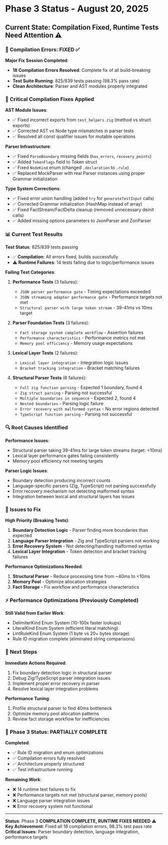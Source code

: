 # Phase 3 Status - August 20, 2025

## Current State: Compilation Fixed, Runtime Tests Need Attention ⚠️

### 🎯 **Compilation Errors: FIXED** ✅

**Major Fix Session Completed**:
- **18 Compilation Errors Resolved**: Complete fix of all build-breaking issues
- **Test Suite Running**: 825/839 tests passing (98.3% pass rate)
- **Clean Architecture**: Parser and AST modules properly integrated

### 🔧 **Critical Compilation Fixes Applied**

**AST Module Issues**:
- ✅ Fixed incorrect exports from `test_helpers.zig` (method vs struct exports)
- ✅ Corrected AST vs Node type mismatches in parser tests
- ✅ Resolved all const qualifier issues for mutable operations

**Parser Infrastructure**:
- ✅ Fixed `ParseBoundary` missing fields (`has_errors`, `recovery_points`)
- ✅ Added `TokenFlags` field to Token struct
- ✅ Fixed `NodeKind` enum (changed `.declaration` to `.rule`)
- ✅ Replaced MockParser with real Parser instances using proper Grammar initialization

**Type System Corrections**:
- ✅ Fixed error union handling (added `try` for `generateTestInput` calls)
- ✅ Corrected Grammar initialization (HashMap instead of array)
- ✅ Fixed FactStream/FactDelta cleanup (removed unnecessary deinit calls)
- ✅ Added missing options parameters to JsonParser and ZonParser

### 📊 **Current Test Results**

**Test Status**: 825/839 tests passing
- ✅ **Compilation**: All errors fixed, builds successfully
- ⚠️ **Runtime Failures**: 14 tests failing due to logic/performance issues

**Failing Test Categories**:

1. **Performance Tests** (3 failures):
   - `JSON parser performance gate` - Timing expectations exceeded
   - `JSON streaming adapter performance gate` - Performance targets not met
   - `Structural parser with large token stream` - 39-41ms vs 10ms target

2. **Parser Foundation Tests** (3 failures):
   - `Fact storage system complete workflow` - Assertion failures
   - `Performance characteristics` - Performance metrics not met
   - `Memory pool efficiency` - Memory usage expectations

3. **Lexical Layer Tests** (2 failures):
   - `Lexical layer integration` - Integration logic issues
   - `Bracket tracking integration` - Bracket matching failures

4. **Structural Parser Tests** (6 failures):
   - `Full zig function parsing` - Expected 1 boundary, found 4
   - `Zig struct parsing` - Parsing not successful
   - `Multiple boundaries in sequence` - Expected 2, found 4
   - `Nested boundaries` - Parsing logic failure
   - `Error recovery with malformed syntax` - No error regions detected
   - `TypeScript function parsing` - Parsing not successful

### 🔍 **Root Causes Identified**

**Performance Issues**:
- Structural parser taking 39-41ms for large token streams (target: <10ms)
- Lexical layer performance gates failing consistently
- Memory pool efficiency not meeting targets

**Parser Logic Issues**:
- Boundary detection producing incorrect counts
- Language-specific parsers (Zig, TypeScript) not parsing successfully
- Error recovery mechanism not detecting malformed syntax
- Integration between lexical and structural layers has issues

### 🚧 **Issues to Fix**

**High Priority (Breaking Tests)**:
1. **Boundary Detection Logic** - Parser finding more boundaries than expected
2. **Language Parser Integration** - Zig and TypeScript parsers not working
3. **Error Recovery System** - Not detecting/handling malformed syntax
4. **Lexical Layer Integration** - Token detection and bracket tracking failures

**Performance Optimizations Needed**:
1. **Structural Parser** - Reduce processing time from ~40ms to <10ms
2. **Memory Pool** - Optimize allocation strategies
3. **Fact Storage** - Fix workflow and performance characteristics

### ⚡ **Performance Optimizations (Previously Completed)**

**Still Valid from Earlier Work**:
- DelimiterKind Enum System (10-100x faster lookups)
- LiteralKind Enum System (efficient literal matching)
- LintRuleKind Enum System (1 byte vs 20+ bytes storage)
- Rule ID migration complete (eliminated string comparisons)

### 📝 **Next Steps**

**Immediate Actions Required**:
1. Fix boundary detection logic in structural parser
2. Debug Zig/TypeScript parser integration issues
3. Implement proper error recovery in parser
4. Resolve lexical layer integration problems

**Performance Tuning**:
1. Profile structural parser to find 40ms bottleneck
2. Optimize memory pool allocation patterns
3. Review fact storage workflow for inefficiencies

### 🎯 **Phase 3 Status: PARTIALLY COMPLETE**

**Completed**:
- ✅ Rule ID migration and enum optimizations
- ✅ Compilation errors fully resolved
- ✅ Architecture properly structured
- ✅ Test infrastructure running

**Remaining Work**:
- ❌ 14 runtime test failures to fix
- ❌ Performance targets not met (structural parser, memory pools)
- ❌ Language parser integration issues
- ❌ Error recovery system not functional

---

**Status**: Phase 3 **COMPILATION COMPLETE, RUNTIME FIXES NEEDED** ⚠️  
**Key Achievement**: Fixed all 18 compilation errors, 98.3% test pass rate  
**Critical Issues**: Parser boundary detection, language integration, performance targets